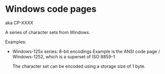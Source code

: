 # Windows code pages

aka CP-XXXX

A series of character sets from Windows.

Examples:
* Windows-125x series: 8-bit encodings
    Example is the ANSI code page / Windows-1252, which is a superset of ISO 8859-1

    The character set can be encoded using a storage size of 1 byte.
